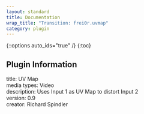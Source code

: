 ```yaml
---
layout: standard
title: Documentation
wrap_title: "Transition: frei0r.uvmap"
category: plugin
---
```

{::options auto_ids="true" /}
{:toc}

## Plugin Information

title: UV Map  
media types:
Video  
description: Uses Input 1 as UV Map to distort Input 2  
version: 0.9  
creator: Richard Spindler  

